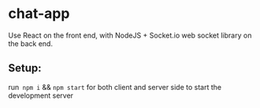 # chat-app

 Use React on the front end, with NodeJS + Socket.io web socket library on the back end.
 
 ## Setup:

run` npm i` && `npm start` for both client and server side to start the development server
